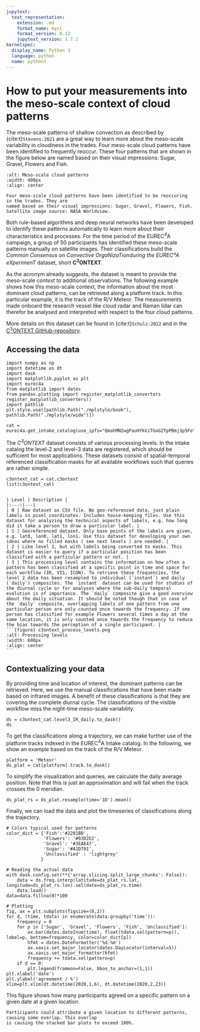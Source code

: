 ```yaml
---
jupytext:
  text_representation:
    extension: .md
    format_name: myst
    format_version: 0.12
    jupytext_version: 1.7.1
kernelspec:
  display_name: Python 3
  language: python
  name: python3
---
```


# How to put your measurements into the meso-scale context of cloud patterns

The meso-scale patterns of shallow convection as described by {cite:t}`Stevens:2021`
are a great way to learn more about the meso-scale variability in cloudiness in the
trades. Four meso-scale cloud patterns have been identified to frequently reoccur.
These four patterns that are shown in the figure below are named based on their
visual impressions: Sugar, Gravel, Flowers and Fish.

```{figure} c3ontext_cloud_patterns.jpg
:alt: Meso-scale cloud patterns
:width: 400px
:align: center

Four meso-scale cloud patterns have been identified to be reoccuring in the trades. They are
named based on their visual impressions: Sugar, Gravel, Flowers, Fish. Satellite image source: NASA Worldview.
```

Both rule-based algorithms and deep neural networks have been developed to identify these
patterns automatically to learn more about their characteristics and processes.
For the time period of the EUREC<sup>4</sup>A campaign, a group of 50 participants
has identified these meso-scale patterns manually on satellite images. Their classifications build
the *Common Consensus on Convective OrgaNizaTionduring the EUREC⁴A eXperimenT* dataset, short
**C<sup>3</sup>ONTEXT**.

As the acronym already suggests, the dataset is meant to provide the meso-scale *context* to additional
observations. The following example shows how this meso-scale context, the information about the most
dominant cloud patterns, can be retrieved along a platform track. In this particular example, it is
the track of the R/V Meteor. The measurements made onboard the research vessel like cloud radar and Raman
lidar can therefor be analysed and interpreted with respect to the four cloud patterns.

More details on this dataset can be found in {cite:t}`Schulz:2022` and
in the [C<sup>3</sup>ONTEXT GitHub-repository](https://github.com/observingClouds/EUREC4A_manualclassifications).

## Accessing the data

```{code-cell} ipython3
import numpy as np
import datetime as dt
import dask
import matplotlib.pyplot as plt
import eurec4a
from matplotlib import dates
from pandas.plotting import register_matplotlib_converters
register_matplotlib_converters()
import pathlib
plt.style.use([pathlib.Path("./mplstyle/book"), pathlib.Path("./mplstyle/wide")])

cat = eurec4a.get_intake_catalog(use_ipfs="QmahMN2wgPauHYkkiTGoG2TpPBmj3p5FoYJAq9uE9iXT9N")
```

The *C<sup>3</sup>ONTEXT* dataset consists of various processing levels. In the intake catalog the level-2 and level-3 data
are registered, which should be sufficient for most applications. These datasets consist of spatial-temporal referenced
classification masks for all available workflows such that queries are rather simple.

```{code-cell} ipython3
c3ontext_cat = cat.c3ontext
list(c3ontext_cat)
```

````{admonition} Overview about processing levels

| Level | Description |
|:---:|---|
| 0 | Raw dataset as CSV file. No geo-referenced data, just plain labels in pixel coordinates. Includes house-keeping files. Use this dataset for analyzing the technical aspects of labels, e.g. how long did it take a person to draw a particular label. |
| 1 | Georeferenced dataset. Only base points of the labels are given, e.g. lat0, lon0, lat1, lon1. Use this dataset for developing your own ideas where no filled masks ( see next levels ) are needed. |
| 2 | Like level 1, but with labels being converted to masks. This dataset is easier to query if a particular position has been classified with a particular pattern or not. |
| 3 | This processing level contains the information on how often a pattern has been classified at a specific point in time and space for each workflow (IR, VIS, ICON). To retrieve these frequencies, the level 2 data has been resampled to individual (`instant`) and daily (`daily`) composites. The `instant` dataset can be used for studies of the diurnal cycle or for analyses where the sub-daily temporal evolution is of importance. The `daily` composite give a good overview about the daily situation. It should be noted though that in case of the `daily` composite, overlapping labels of one pattern from one particular person are only counted once towards the frequency. If one person has classified for example Flowers several times a day at the same location, it is only counted once towards the frequency to reduce the bias towards the perception of a single participant. |
```{figure} c3ontext_process_levels.png
:alt: Processing levels
:width: 600px
:align: center
```
````

## Contextualizing your data

By providing time and location of interest, the dominant patterns can be retrieved. Here, we use the manual classifications
that have been made based on infrared images. A benefit of these classifications is that they are covering the complete
diurnal cycle. The classifications of the visible workflow miss the night-time meso-scale variability.

```{code-cell} ipython3
ds = c3ontext_cat.level3_IR_daily.to_dask()
ds
```

To get the classifications along a trajectory, we can make further use of the platform tracks indexed in the EUREC<sup>4</sup>A
Intake catalog. In the following, we show an example based on the track of the R/V Meteor.

```{code-cell} ipython3
platform = 'Meteor'
ds_plat = cat[platform].track.to_dask()
```

To simplify the visualization and queries, we calculate the daily average position. Note that this is just an approximation
and will fail when the track crosses the 0 meridian.

```{code-cell} ipython3
ds_plat_rs = ds_plat.resample(time='1D').mean()
```

Finally, we can load the data and plot the timeseries of classifications along the trajectory.

```{code-cell} ipython3
# Colors typical used for patterns
color_dict = {'Fish':'#2281BB',
              'Flowers': '#93D2E2',
              'Gravel': '#3EAE47',
              'Sugar': '#A1D791',
              'Unclassified' : 'lightgrey'
             }

# Reading the actual data
with dask.config.set(**{'array.slicing.split_large_chunks': False}):
    data = ds.freq.interp(latitude=ds_plat_rs.lat, longitude=ds_plat_rs.lon).sel(date=ds_plat_rs.time)
    data.load()
data=data.fillna(0)*100

# Plotting
fig, ax = plt.subplots(figsize=(8,2))
for d, (time, tdata) in enumerate(data.groupby('time')):
    frequency = 0
    for p in ['Sugar', 'Gravel', 'Flowers', 'Fish', 'Unclassified']:
        ax.bar(dates.date2num(time), float(tdata.sel(pattern=p)), label=p, bottom=frequency, color=color_dict[p])
        hfmt = dates.DateFormatter('%d.%m')
        ax.xaxis.set_major_locator(dates.DayLocator(interval=5))
        ax.xaxis.set_major_formatter(hfmt)
        frequency += tdata.sel(pattern=p)
    if d == 0:
        plt.legend(frameon=False, bbox_to_anchor=(1,1))
plt.xlabel('date')
plt.ylabel('agreement / %')
xlim=plt.xlim(dt.datetime(2020,1,6), dt.datetime(2020,2,23))
```

This figure shows how many participants agreed on a specific pattern on a given date at a given location.

```{note}
Participants could attribute a given location to different patterns, causing some overlap. This overlap
is causing the stacked bar plots to exceed 100%.
```
